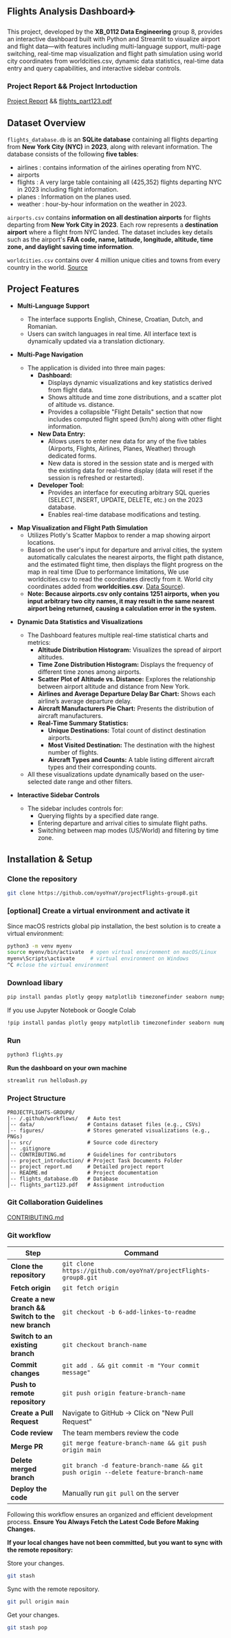 
## Flights Analysis Dashboard✈️
This project, developed by the **XB_0112 Data Engineering** group 8, provides an interactive dashboard built with Python and Streamlit to visualize airport and flight data—with features including multi-language support, multi-page switching, real-time map visualization and flight path simulation using world city coordinates from worldcities.csv, dynamic data statistics, real-time data entry and query capabilities, and interactive sidebar controls.
### Project Report && Project Inrtoduction
[Project Report](project%20report.md) && [flights_part123.pdf](flights_part123.pdf) 

## Dataset Overview
`flights_database.db` is an **SQLite database** containing all flights departing from **New York City (NYC)** in **2023**, along with relevant information. The database consists of the following **five tables**: 
* airlines : contains information of the airlines operating from NYC.
* airports
* flights : A very large table containing all (425,352) flights departing NYC in
2023 including flight information.
* planes : Information on the planes used.
* weather : hour-by-hour information on the weather in 2023.

`airports.csv` contains **information on all destination airports** for flights departing from **New York City in 2023**. Each row represents a **destination airport** where a flight from NYC landed. The dataset includes key details such as the airport's **FAA code, name, latitude, longitude, altitude, time zone, and daylight saving time information**.

`worldcities.csv` contains over 4 million unique cities and towns from every country in the world. [Source](https://simplemaps.com/data/world-cities)


## Project Features

- **Multi-Language Support**
  - The interface supports English, Chinese, Croatian, Dutch, and Romanian.
  - Users can switch languages in real time. All interface text is dynamically updated via a translation dictionary.

- **Multi-Page Navigation**
  - The application is divided into three main pages:
    - **Dashboard:**  
      - Displays dynamic visualizations and key statistics derived from flight data.
      - Shows altitude and time zone distributions, and a scatter plot of altitude vs. distance.
      - Provides a collapsible "Flight Details" section that now includes computed flight speed (km/h) along with other flight information.
    - **New Data Entry:**  
      - Allows users to enter new data for any of the five tables (Airports, Flights, Airlines, Planes, Weather) through dedicated forms.
      - New data is stored in the session state and is merged with the existing data for real-time display (data will reset if the session is refreshed or restarted).
    - **Developer Tool:**  
      - Provides an interface for executing arbitrary SQL queries (SELECT, INSERT, UPDATE, DELETE, etc.) on the 2023 database.
      - Enables real-time database modifications and testing.

* **Map Visualization and Flight Path Simulation**
  * Utilizes Plotly's Scatter Mapbox to render a map showing airport locations.
  * Based on the user's input for departure and arrival cities, the system automatically calculates the nearest airports, the flight path distance, and the estimated flight time, then displays the flight progress on the map in real time (Due to performance limitations, We use worldcities.csv to read the coordinates directly from it. World city coordinates added from **worldcities.csv**. [Data Source](https://simplemaps.com/data/world-cities)).
  * **Note: Because airports.csv only contains 1251 airports, when you input arbitrary two city names, it may result in the same nearest airport being returned, causing a calculation error in the system.**

- **Dynamic Data Statistics and Visualizations**
  - The Dashboard features multiple real-time statistical charts and metrics:
    - **Altitude Distribution Histogram:** Visualizes the spread of airport altitudes.
    - **Time Zone Distribution Histogram:** Displays the frequency of different time zones among airports.
    - **Scatter Plot of Altitude vs. Distance:** Explores the relationship between airport altitude and distance from New York.
    - **Airlines and Average Departure Delay Bar Chart:** Shows each airline’s average departure delay.
    - **Aircraft Manufacturers Pie Chart:** Presents the distribution of aircraft manufacturers.
    - **Real-Time Summary Statistics:**  
      - **Unique Destinations:** Total count of distinct destination airports.
      - **Most Visited Destination:** The destination with the highest number of flights.
      - **Aircraft Types and Counts:** A table listing different aircraft types and their corresponding counts.
  - All these visualizations update dynamically based on the user-selected date range and other filters.
  
- **Interactive Sidebar Controls**
  - The sidebar includes controls for:
    - Querying flights by a specified date range.
    - Entering departure and arrival cities to simulate flight paths.
    - Switching between map modes (US/World) and filtering by time zone.
## Installation & Setup
### Clone the repository
```bash
git clone https://github.com/oyoYnaY/projectFlights-group8.git
```

### [optional] Create a virtual environment and activate it
Since macOS restricts global pip installation, the best solution is to create a virtual environment:
```bash
python3 -m venv myenv
source myenv/bin/activate  # open virtual environment on macOS/Linux
myenv\Scripts\activate     # virtual environment on Windows
^C #close the virtual environment
```

### Download libary
```bash
pip install pandas plotly geopy matplotlib timezonefinder seaborn numpy scikit-learn networkx dash math streamlit base64 datetime db-sqlite3
```
If you use Jupyter Notebook or Google Colab
```bash
!pip install pandas plotly geopy matplotlib timezonefinder seaborn numpy scikit-learn networkx dash math streamlit base64 datetime db-sqlite3
```
### Run
```bash
python3 flights.py
```
**Run the dashboard on your own machine**
```bash
streamlit run helloDash.py
```

### Project Structure
```
PROJECTFLIGHTS-GROUP8/
|-- /.github/workflows/   # Auto test
│-- data/                 # Contains dataset files (e.g., CSVs)
│-- figures/              # Stores generated visualizations (e.g., PNGs)
│-- src/                  # Source code directory 
│-- .gitignore            
│-- CONTRIBUTING.md       # Guidelines for contributors
│-- project_introduction/ # Project Task Documents Folder
│-- project report.md     # Detailed project report
│-- README.md             # Project documentation
│-- flights_database.db   # Database
│-- flights_part123.pdf   # Assignment introduction
```
### Git Collaboration Guidelines
[CONTRIBUTING.md](CONTRIBUTING.md)

### Git workflow
| Step | Command |
|------|---------|
| **Clone the repository** | `git clone https://github.com/oyoYnaY/projectFlights-group8.git` |
| **Fetch origin** | `git fetch origin` |
| **Create a new branch && Switch to the new branch** | `git checkout -b 6-add-linkes-to-readme` |
| **Switch to an existing branch** | `git checkout branch-name` |
| **Commit changes** | `git add . && git commit -m "Your commit message"` |
| **Push to remote repository** | `git push origin feature-branch-name` |
| **Create a Pull Request** | Navigate to GitHub → Click on "New Pull Request" |
| **Code review** | The team members review the code |
| **Merge PR** | `git merge feature-branch-name && git push origin main` |
| **Delete merged branch** | `git branch -d feature-branch-name && git push origin --delete feature-branch-name` |
| **Deploy the code** | Manually run `git pull` on the server |

Following this workflow ensures an organized and efficient development process. **Ensure You Always Fetch the Latest Code Before Making Changes.**

**If your local changes have not been committed, but you want to sync with the remote repository:**

Store your changes.
```bash
git stash
```
Sync with the remote repository.
```bash
git pull origin main
```
Get your changes.
```bash
git stash pop
```



